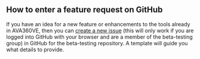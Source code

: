 ## How to enter a feature request on GitHub

If you have an idea for a new feature or enhancements to the tools already in AVA360VE, then you can [create a new issue](https://github.com/BigSoftVideo/AVA360VR-beta-testing/issues/new?assignees=ArturKovacs%2C+skandilocks%2C+codeslayer84&labels=feature+request+%3Acrown%3A&template=feature-request-or-enhancement.md&title=%5BFeature%5D+) (this will only work if you are logged into GitHub with your browser and are a member of the beta-testing group) in GitHub for the beta-testing repository. A template will guide you what details to provide. 